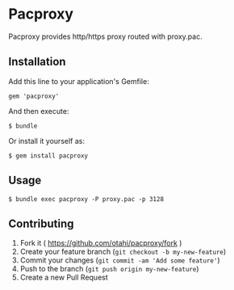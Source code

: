 # Pacproxy

Pacproxy provides http/https proxy routed with proxy.pac.

## Installation

Add this line to your application's Gemfile:

    gem 'pacproxy'

And then execute:

    $ bundle

Or install it yourself as:

    $ gem install pacproxy

## Usage

    $ bundle exec pacproxy -P proxy.pac -p 3128


## Contributing

1. Fork it ( https://github.com/otahi/pacproxy/fork )
2. Create your feature branch (`git checkout -b my-new-feature`)
3. Commit your changes (`git commit -am 'Add some feature'`)
4. Push to the branch (`git push origin my-new-feature`)
5. Create a new Pull Request
